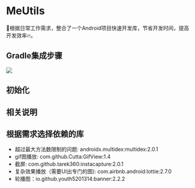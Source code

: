 # MeUtils
🤝根据日常工作需求，整合了一个Android项目快速开发库，节省开发时间，提高开发效率🔥。

## Gradle集成步骤
[![](https://jitpack.io/v/hepingdev/MeUtils.svg)](https://jitpack.io/#hepingdev/MeUtils)

## 初始化

## 相关说明

## 根据需求选择依赖的库
* 超过最大方法数限制的问题: androidx.multidex:multidex:2.0.1
* gif图播放: com.github.Cutta:GifView:1.4
* 截屏: com.github.tarek360:instacapture:2.0.1
* 复杂效果播放（需要UI出专门的图): com.airbnb.android:lottie:2.7.0
* 轮播图：io.github.youth5201314:banner:2.2.2
